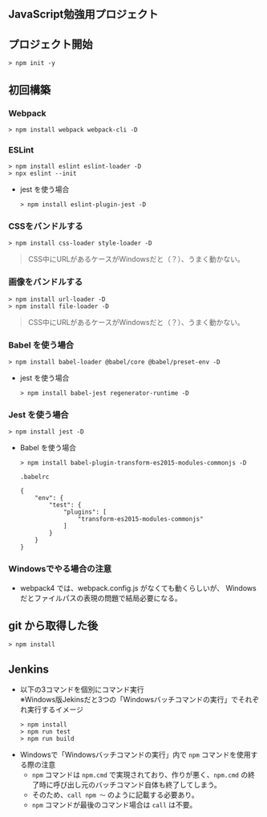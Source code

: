 JavaScript勉強用プロジェクト
---

## プロジェクト開始

```
> npm init -y
```

## 初回構築

### Webpack
```
> npm install webpack webpack-cli -D
```

### ESLint
```
> npm install eslint eslint-loader -D
> npx eslint --init
```

- jest を使う場合
  ```
  > npm install eslint-plugin-jest -D
  ```

### CSSをバンドルする

```
> npm install css-loader style-loader -D
```

> CSS中にURLがあるケースがWindowsだと（？）、うまく動かない。

### 画像をバンドルする

```
> npm install url-loader -D
> npm install file-loader -D
```

> CSS中にURLがあるケースがWindowsだと（？）、うまく動かない。


### Babel を使う場合

```
> npm install babel-loader @babel/core @babel/preset-env -D
```

- jest を使う場合
  ```
  > npm install babel-jest regenerator-runtime -D
  ```

### Jest を使う場合
```
> npm install jest -D
```

- Babel を使う場合
  ```
  > npm install babel-plugin-transform-es2015-modules-commonjs -D
  ```
  `.babelrc`
  ```
  {
      "env": {
          "test": {
              "plugins": [
                  "transform-es2015-modules-commonjs"
              ]
          }
      }
  }
  ```

### Windowsでやる場合の注意
- webpack4 では、webpack.config.js がなくても動くらしいが、
  Windows だとファイルパスの表現の問題で結局必要になる。


## git から取得した後

```
> npm install
```

## Jenkins

- 以下の3コマンドを個別にコマンド実行  
  ※Windows版Jekinsだと3つの「Windowsバッチコマンドの実行」でそれぞれ実行するイメージ
  ```
  > npm install
  > npm run test
  > npm run build
  ```
- Windowsで「Windowsバッチコマンドの実行」内で `npm` コマンドを使用する際の注意
  - `npm` コマンドは `npm.cmd` で実現されており、作りが悪く、`npm.cmd` の終了時に呼び出し元のバッチコマンド自体も終了してしまう。
  - そのため、`call npm ～` のように記載する必要あり。
  - `npm` コマンドが最後のコマンド場合は `call` は不要。
